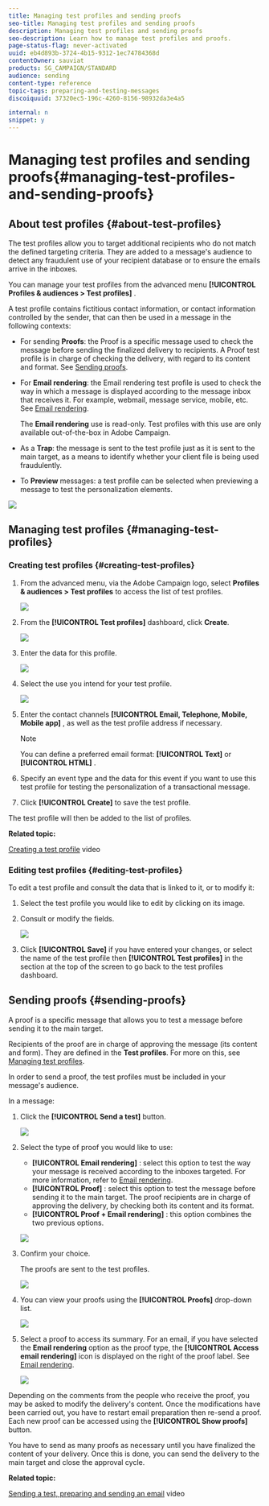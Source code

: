 ```yaml
---
title: Managing test profiles and sending proofs
seo-title: Managing test profiles and sending proofs
description: Managing test profiles and sending proofs
seo-description: Learn how to manage test profiles and proofs.
page-status-flag: never-activated
uuid: eb4d893b-3724-4b15-9312-1ec74784368d
contentOwner: sauviat
products: SG_CAMPAIGN/STANDARD
audience: sending
content-type: reference
topic-tags: preparing-and-testing-messages
discoiquuid: 37320ec5-196c-4260-8156-98932da3e4a5

internal: n
snippet: y
---
```


# Managing test profiles and sending proofs{#managing-test-profiles-and-sending-proofs}

## About test profiles {#about-test-profiles}

The test profiles allow you to target additional recipients who do not match the defined targeting criteria. They are added to a message's audience to detect any fraudulent use of your recipient database or to ensure the emails arrive in the inboxes.

You can manage your test profiles from the advanced menu **[!UICONTROL Profiles & audiences > Test profiles]** .

A test profile contains fictitious contact information, or contact information controlled by the sender, that can then be used in a message in the following contexts:

* For sending **Proofs**: the Proof is a specific message used to check the message before sending the finalized delivery to recipients. A Proof test profile is in charge of checking the delivery, with regard to its content and format. See [Sending proofs](../../sending/using/managing-test-profiles-and-sending-proofs.md#sending-proofs).
* For **Email rendering**: the Email rendering test profile is used to check the way in which a message is displayed according to the message inbox that receives it. For example, webmail, message service, mobile, etc. See [Email rendering](../../sending/using/email-rendering.md).

  The **Email rendering** use is read-only. Test profiles with this use are only available out-of-the-box in Adobe Campaign.

* As a **Trap**: the message is sent to the test profile just as it is sent to the main target, as a means to identify whether your client file is being used fraudulently.
* To **Preview** messages: a test profile can be selected when previewing a message to test the personalization elements.

![](assets/test_profile.png)

## Managing test profiles {#managing-test-profiles}

### Creating test profiles {#creating-test-profiles}

1. From the advanced menu, via the Adobe Campaign logo, select **Profiles & audiences > Test profiles** to access the list of test profiles. 

   ![](assets/test_profile_creation_1.png)

1. From the **[!UICONTROL Test profiles]** dashboard, click **Create**.

   ![](assets/test_profile_creation_2.png)

1. Enter the data for this profile.

   ![](assets/test_profile_creation_3.png)

1. Select the use you intend for your test profile.

   ![](assets/test_profile_creation_4.png)

1. Enter the contact channels **[!UICONTROL Email, Telephone, Mobile, Mobile app]** , as well as the test profile address if necessary.

   >[!NOTE]
   >
   >You can define a preferred email format: **[!UICONTROL Text]** or **[!UICONTROL HTML]** .

1. Specify an event type and the data for this event if you want to use this test profile for testing the personalization of a transactional message.
1. Click **[!UICONTROL Create]** to save the test profile.

The test profile will then be added to the list of profiles.

**Related topic:**

[Creating a test profile](https://helpx.adobe.com/campaign/kt/acs/using/acs-test-profiles-feature-video-use.html) video

### Editing test profiles {#editing-test-profiles}

To edit a test profile and consult the data that is linked to it, or to modify it:

1. Select the test profile you would like to edit by clicking on its image.
1. Consult or modify the fields.

   ![](assets/test_profile_edit.png)

1. Click **[!UICONTROL Save]** if you have entered your changes, or select the name of the test profile then **[!UICONTROL Test profiles]** in the section at the top of the screen to go back to the test profiles dashboard.

## Sending proofs {#sending-proofs}

A proof is a specific message that allows you to test a message before sending it to the main target.

Recipients of the proof are in charge of approving the message (its content and form). They are defined in the **Test profiles**. For more on this, see [Managing test profiles](../../sending/using/managing-test-profiles-and-sending-proofs.md#managing-test-profiles).

In order to send a proof, the test profiles must be included in your message's audience.

In a message:

1. Click the **[!UICONTROL Send a test]** button.

   ![](assets/bat_select.png)

1. Select the type of proof you would like to use:

    * **[!UICONTROL Email rendering]** : select this option to test the way your message is received according to the inboxes targeted. For more information, refer to [Email rendering](../../sending/using/email-rendering.md).
    * **[!UICONTROL Proof]** : select this option to test the message before sending it to the main target. The proof recipients are in charge of approving the delivery, by checking both its content and its format.
    * **[!UICONTROL Proof + Email rendering]** : this option combines the two previous options.

   ![](assets/bat_select1.png)

1. Confirm your choice.

   The proofs are sent to the test profiles.

   ![](assets/bat_select2.png)

1. You can view your proofs using the **[!UICONTROL Proofs]** drop-down list.

   ![](assets/bat_view.png)

1. Select a proof to access its summary. For an email, if you have selected the **Email rendering** option as the proof type, the **[!UICONTROL Access email rendering]** icon is displayed on the right of the proof label. See [Email rendering](../../sending/using/email-rendering.md).

   ![](assets/bat_view2.png)

Depending on the comments from the people who receive the proof, you may be asked to modify the delivery's content. Once the modifications have been carried out, you have to restart email preparation then re-send a proof. Each new proof can be accessed using the **[!UICONTROL Show proofs]** button.

You have to send as many proofs as necessary until you have finalized the content of your delivery. Once this is done, you can send the delivery to the main target and close the approval cycle.

**Related topic:**

[Sending a test, preparing and sending an email](https://helpx.adobe.com/campaign/kt/acs/using/acs-sending-test-preparing-sending-email-feature-video-use.html) video
